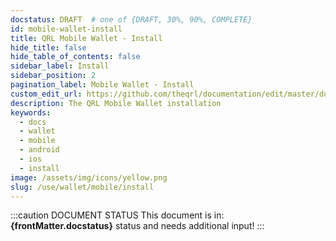 ```yaml
---
docstatus: DRAFT  # one of {DRAFT, 30%, 90%, COMPLETE}
id: mobile-wallet-install
title: QRL Mobile Wallet - Install
hide_title: false
hide_table_of_contents: false
sidebar_label: Install
sidebar_position: 2
pagination_label: Mobile Wallet - Install
custom_edit_url: https://github.com/theqrl/documentation/edit/master/docs/basics/what-is-qrl.md
description: The QRL Mobile Wallet installation
keywords:
  - docs
  - wallet
  - mobile
  - android
  - ios
  - install
image: /assets/img/icons/yellow.png
slug: /use/wallet/mobile/install
---
```


:::caution DOCUMENT STATUS 
<span>This document is in: <b>{frontMatter.docstatus}</b> status and needs additional input!</span>
:::